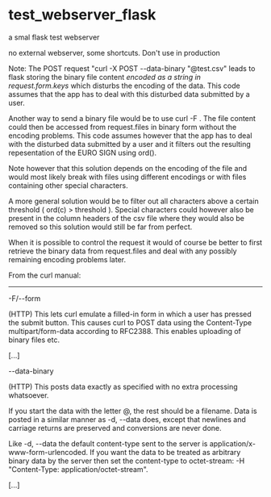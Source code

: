 # test_webserver_flask
a smal flask test webserver

no external webserver, some shortcuts. Don't use in production

Note:
The POST request "curl -X POST --data-binary "@test.csv" leads to flask storing the binary file content *encoded as a string in request.form.keys* which disturbs the encoding of the data.
This code assumes that the app has to deal with this disturbed data submitted by a user.

Another way to send a binary file would be to use curl -F . The file content could then be accessed from request.files in binary form without the encoding problems.
This code assumes however that the app has to deal with the disturbed data submitted by a user and it filters out the resulting repesentation of the EURO SIGN using ord().

Note however that this solution depends on the encoding of the file and would most likely break with files using different encodings or with files containing other special characters.

A more general solution would be to filter out all characters above a certain threshold ( ord(c) > threshold ). 
Special characters could however also be present in the column headers of the csv file where they would also be removed so this solution would still be far from perfect.

When it is possible to control the request it would of course be better to first retrieve the binary data from request.files and deal with any possibly remaining encoding problems later.

From the curl manual:

-------------------
-F/--form

(HTTP) This lets curl emulate a filled-in form in which a user has pressed the submit button. This causes curl to POST data using the Content-Type multipart/form-data according to RFC2388. This enables uploading of binary files etc.

[...]

--data-binary <data>

(HTTP) This posts data exactly as specified with no extra processing whatsoever.

If you start the data with the letter @, the rest should be a filename. Data is posted in a similar manner as -d, --data does, except that newlines and carriage returns are preserved and conversions are never done.

Like -d, --data the default content-type sent to the server is application/x-www-form-urlencoded. If you want the data to be treated as arbitrary binary data by the server then set the content-type to octet-stream: -H "Content-Type: application/octet-stream".

[...]

